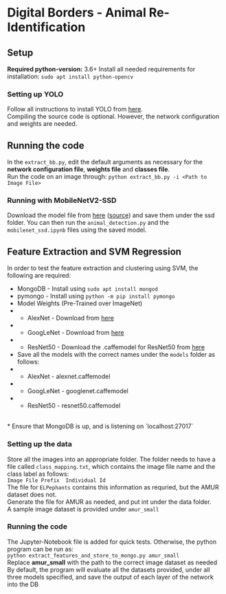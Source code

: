# Digital Borders - Animal Re-Identification

## Setup
**Required python-version:** 3.6+
Install all needed requirements for installation:
`sudo apt install python-opencv`

### Setting up YOLO
Follow all instructions to install YOLO from [here](https://pjreddie.com/darknet/yolo/). <br>
Compiling the source code is optional. However, the network configuration and weights are needed. <br>

## Running the code
In the `extract_bb.py`, edit the default arguments as necessary for the **network configuration file**, **weights file** and **classes file**. <br>
Run the code on an image through: `python extract_bb.py -i <Path to Image File>` <br>

### Running with MobileNetV2-SSD
Download the model file from [here](http://download.tensorflow.org/models/object_detection/ssd_mobilenet_v2_oid_v4_2018_12_12.tar.gz) ([source](https://github.com/tensorflow/models/blob/master/research/object_detection/g3doc/detection_model_zoo.md)) and save them under the ssd folder. You can then run the `animal_detection.py` and the `mobilenet_ssd.ipynb` files using the saved model.

## Feature Extraction and SVM Regression
In order to test the feature extraction and clustering using SVM, the following are required: <br>
* MongoDB - Install using `sudo apt install mongod`
* pymongo - Install using `python -m pip install pymongo`
* Model Weights (Pre-Trained over ImageNet)
* * AlexNet - Download from [here](dl.caffe.berkeleyvision.org/bvlc_alexnet.caffemodel)
* * GoogLeNet - Download from [here](dl.caffe.berkeleyvision.org/bvlc_googlenet.caffemodel)
* * ResNet50 - Download the .caffemodel for ResNet50 from [here](https://onedrive.live.com/?authkey=%21AAFW2%2DFVoxeVRck&id=4006CBB8476FF777%2117887&cid=4006CBB8476FF777)
* Save all the models with the correct names under the `models` folder as follows: <br>
* * AlexNet - alexnet.caffemodel <br>
* * GoogLeNet - googlenet.caffemodel <br>
* * ResNet50 - resnet50.caffemodel <br>
<br>
* Ensure that MongoDB is up, and is listening on `localhost:27017`
<br>

### Setting up the data
Store all the images into an appropriate folder. The folder needs to have a file called `class_mapping.txt`, which contains the image file name and the class label as follows: <br>
`Image File Prefix  Individual Id` <br>
The file for `ELPephants` contains this information as requried, but the AMUR dataset does not. <br>
Generate the file for AMUR as needed, and put int under the data folder. <br>
A sample image dataset is provided under `amur_small` <br>

### Running the code
The Jupyter-Notebook file is added for quick tests. Otherwise, the python program can be run as: <br>
`python extract_features_and_store_to_mongo.py amur_small` <br>
Replace **amur_small** with the path to the correct image dataset as needed <br>
By default, the program will evaluate all the datasets provided, under all three models specified, and save the output of each layer of the network into the DB <br>
